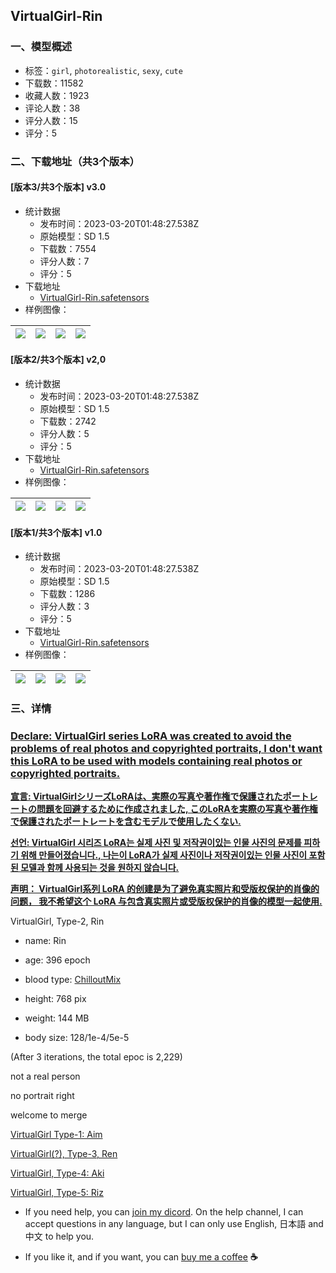 ## VirtualGirl-Rin
### 一、模型概述

- 标签：`girl`, `photorealistic`, `sexy`, `cute`
- 下载数：11582
- 收藏人数：1923
- 评论人数：38
- 评分人数：15
- 评分：5

### 二、下载地址（共3个版本）

#### [版本3/共3个版本] v3.0

- 统计数据
  - 发布时间：2023-03-20T01:48:27.538Z
  - 原始模型：SD 1.5
  - 下载数：7554
  - 评分人数：7
  - 评分：5
- 下载地址
  - [VirtualGirl-Rin.safetensors](https://civitai.com/api/download/models/19101)
- 样例图像：

| <img src="https://image.civitai.com/xG1nkqKTMzGDvpLrqFT7WA/72b83889-919b-46cd-0f03-0c0561e97100/width=450/199924.jpeg" /> | <img src="https://image.civitai.com/xG1nkqKTMzGDvpLrqFT7WA/02cab7f1-9ac0-4e3b-efe0-3e2ed616a300/width=450/199923.jpeg" /> | <img src="https://image.civitai.com/xG1nkqKTMzGDvpLrqFT7WA/856969a2-2687-4e90-afe7-f0f4393ea300/width=450/199922.jpeg" /> | <img src="https://image.civitai.com/xG1nkqKTMzGDvpLrqFT7WA/7bfd73aa-a425-4696-ca5e-ec67f0400f00/width=450/199921.jpeg" /> |
| ---- | ---- | ---- | ---- |

#### [版本2/共3个版本] v2,0

- 统计数据
  - 发布时间：2023-03-20T01:48:27.538Z
  - 原始模型：SD 1.5
  - 下载数：2742
  - 评分人数：5
  - 评分：5
- 下载地址
  - [VirtualGirl-Rin.safetensors](https://civitai.com/api/download/models/15810)
- 样例图像：

| <img src="https://image.civitai.com/xG1nkqKTMzGDvpLrqFT7WA/186e2bb2-5804-4576-7941-93d34eec7400/width=450/158716.jpeg" /> | <img src="https://image.civitai.com/xG1nkqKTMzGDvpLrqFT7WA/8c8d69d7-2646-4589-6239-4e2362917e00/width=450/158715.jpeg" /> | <img src="https://image.civitai.com/xG1nkqKTMzGDvpLrqFT7WA/245539ca-f7d2-460b-f91a-77051938db00/width=450/158714.jpeg" /> | <img src="https://image.civitai.com/xG1nkqKTMzGDvpLrqFT7WA/04bb4379-1789-4d2e-949e-1ce10528eb00/width=450/158713.jpeg" /> |
| ---- | ---- | ---- | ---- |

#### [版本1/共3个版本] v1.0

- 统计数据
  - 发布时间：2023-03-20T01:48:27.538Z
  - 原始模型：SD 1.5
  - 下载数：1286
  - 评分人数：3
  - 评分：5
- 下载地址
  - [VirtualGirl-Rin.safetensors](https://civitai.com/api/download/models/15166)
- 样例图像：

| <img src="https://image.civitai.com/xG1nkqKTMzGDvpLrqFT7WA/29131a0f-cd06-409f-a32b-e65f2d4db300/width=450/151825.jpeg" /> | <img src="https://image.civitai.com/xG1nkqKTMzGDvpLrqFT7WA/97885765-fc16-45cc-26eb-545c46c1ed00/width=450/151824.jpeg" /> | <img src="https://image.civitai.com/xG1nkqKTMzGDvpLrqFT7WA/6bc586eb-0c68-49dd-2894-57aeb681ce00/width=450/151823.jpeg" /> | <img src="https://image.civitai.com/xG1nkqKTMzGDvpLrqFT7WA/58c8b8ae-2c8d-4bd6-726f-4ab0d6ff8200/width=450/151822.jpeg" /> |
| ---- | ---- | ---- | ---- |


### 三、详情
<h3><u>Declare: VirtualGirl series LoRA was created to avoid the problems of real photos and copyrighted portraits, I don't want this LoRA to be used with models containing real photos or copyrighted portraits.</u></h3><p></p><p><strong><u>宣言: VirtualGirlシリーズLoRAは、実際の写真や著作権で保護されたポートレートの問題を回避するために作成されました, このLoRAを実際の写真や著作権で保護されたポートレートを含むモデルで使用したくない.</u></strong></p><p></p><p><strong><u>선언: VirtualGirl 시리즈 LoRA는 실제 사진 및 저작권이있는 인물 사진의 문제를 피하기 위해 만들어졌습니다., 나는이 LoRA가 실제 사진이나 저작권이있는 인물 사진이 포함 된 모델과 함께 사용되는 것을 원하지 않습니다.</u></strong></p><p></p><p><strong><u>声明： VirtualGirl系列 LoRA 的创建是为了避免真实照片和受版权保护的肖像的问题， 我不希望这个 LoRA 与包含真实照片或受版权保护的肖像的模型一起使用.</u></strong></p><p></p><p>VirtualGirl, Type-2, Rin</p><p></p><ul><li><p>name: Rin</p></li><li><p>age: 396 epoch</p></li><li><p>blood type: <a target="_blank" rel="ugc" href="https://civitai.com/models/6424/chilloutmix">ChilloutMix</a></p></li><li><p>height: 768 pix</p></li><li><p>weight: 144 MB</p></li><li><p>body size: 128/1e-4/5e-5</p></li></ul><p>(After 3 iterations, the total epoc is 2,229)</p><p></p><p>not a real person</p><p>no portrait right</p><p>welcome to merge</p><p></p><p><a target="_blank" rel="ugc" href="https://civitai.com/models/12327/virtualgirl-aim">VirtualGirl Type-1: Aim</a></p><p><a target="_blank" rel="ugc" href="https://civitai.com/models/18178">VirtualGirl(?), Type-3, Ren</a></p><p><a target="_blank" rel="ugc" href="https://civitai.com/models/21638/virtualgirl-aki">VirtualGirl, Type-4: Aki</a></p><p><a target="_blank" rel="ugc" href="https://civitai.com/models/21720/virtualgirl-riz">VirtualGirl, Type-5: Riz</a></p><p></p><ul><li><p>If you need help, you can <a target="_blank" rel="ugc" href="https://discord.gg/WPUsuyf2XA">join my dicord</a>. On the help channel, I can accept questions in any language, but I can only use English, 日本語 and 中文 to help you.</p></li><li><p>If you like it, and if you want, you can <a target="_blank" rel="ugc" href="https://www.buymeacoffee.com/NyaaCaster">buy me a coffee</a> <strong>☕</strong></p></li></ul>